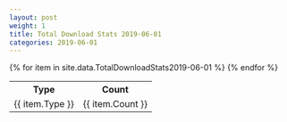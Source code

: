 ```yaml
---
layout: post
weight: 1
title: Total Download Stats 2019-06-01
categories: 2019-06-01
---
```

<table>
	<tr>
		<th>Type</th>
		<th>Count</th>
	</tr>
{% for item in site.data.TotalDownloadStats2019-06-01 %}
	<tr>
		<td>{{ item.Type }}</td>
		<td>{{ item.Count }}</td>
	</tr>
                     {% endfor %}
</table>